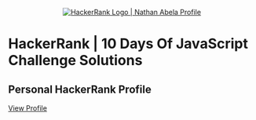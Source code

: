 <p align="center">
    <a href="https://www.hackerrank.com/nathanabela7">
        <img alt="HackerRank Logo | Nathan Abela Profile" src="https://www.hackerrank.com/anujf0510" >
    </a>
</p>

# HackerRank | 10 Days Of JavaScript Challenge Solutions

## Personal HackerRank Profile

[View Profile](https://www.hackerrank.com/anujf0510)


